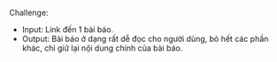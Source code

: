 
Challenge:
- Input: Link đến 1 bài báo.
- Output: Bài báo ở dạng rất dễ đọc cho người dùng, bỏ hết các phần khác, chỉ giữ lại nội dung chính của bài báo.
